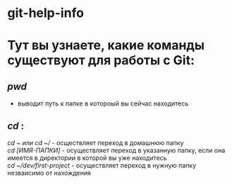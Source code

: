 # git-help-info
# Тут вы узнаете, какие команды существуют для работы с Git:

## _pwd_ 

- выводит путь к папке в котороый вы сейчас находитесь

## _cd_ :

_cd ~ или cd ~/_ - осществляет переход в домашнюю папку  
_cd [ИМЯ-ПАПКИ]_ - осуществляет переход в указанную папку, если она имеется в директории в которой вы уже находитесь  
_cd ~/dev/first-project_ - осуществляет переход в нужную папку незваисимо от нахождения  